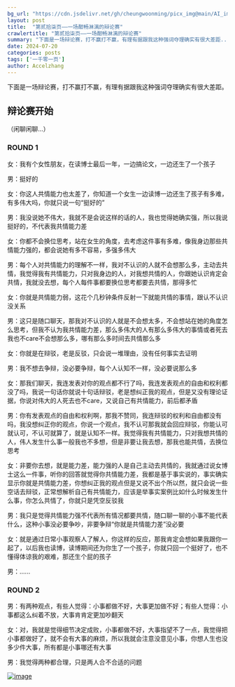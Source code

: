 ```yaml
---
bg_url: "https://cdn.jsdelivr.net/gh/cheungwoonming/picx_img@main/AI_img/AI-image-035.jpg"
layout: post
title:  "第贰拾柒页——一场酣畅淋漓的辩论赛"
crawlertitle: "第贰拾柒页——一场酣畅淋漓的辩论赛"
summary: "下面是一场辩论赛，打不赢打不赢，有理有据跟我这种强词夺理确实有很大差距..."
date: 2024-07-20
categories: posts
tags: ['一千零一页']
author: Accelzhang
---
```


下面是一场辩论赛，打不赢打不赢，有理有据跟我这种强词夺理确实有很大差距。

## 辩论赛开始

（闲聊闲聊...）

### ROUND 1

女：我有个女性朋友，在读博士最后一年，一边搞论文，一边还生了一个孩子

男：挺好的

女：你这人共情能力也太差了，你知道一个女生一边读博一边还生了孩子有多难，有多伟大吗，你就只说一句“挺好的”

男：我没说她不伟大，我就不是会说这样的话的人，我也觉得她确实强，所以我说挺好的，不代表我共情能力差

女：你都不会换位思考，站在女生的角度，去考虑这件事有多难，像我身边那些共情能力强的，都会说她有多不容易，多强多伟大

男：每个人对共情能力的理解不一样，我对不认识的人就不会想那么多，主动去共情，我觉得我有共情能力，只对我身边的人，对我想共情的人，你跟她认识肯定会共情，我就没去想，每个人每件事都要换位思考都要去共情，那得多忙

女：你就是共情能力弱，这花个几秒钟条件反射一下就能共情的事情，跟认不认识没关系

男：这只是随口聊天，那我对不认识的人就是不会想太多，不会想站在她的角度怎么思考，但我不认为我共情能力差，那么多伟大的人有那么多伟大的事情或者死去我也不care不会想那么多，哪有那么多时间去共情那么多

女：你就是在辩驳，老是反驳，只会说一堆理由，没有任何事实去证明

男：我不想去争辩，没必要争辩，每个人认知不一样，没必要说那么多

女：那我们聊天，我连发表对你的观点都不行了吗，我连发表观点的自由和权利都没了吗，我说一句话你就说十句话辩驳，老是想纠正我的观点，但是又没有理论证据，你说对伟大的人死去也不care，又说自己有共情能力，前后都矛盾

男：你有发表观点的自由和权利啊，那我不赞同，我连辩驳的权利和自由都没有吗，我没想纠正你的观点，你说一个观点，我不认可那我就会回应辩驳，你能认可就认可，不认可就算了，就是认知不一样。我觉得我有共情能力，只对我想共情的人，伟人发生什么事一般我也不多想，但是非要让我去想，那我也能共情，去换位思考

女：非要你去想，就是能力差，能力强的人是自己主动去共情的，我就通过说女博士这么一件事，听你的回答就觉得你共情能力差，我都是基于事实说的，事实确实显示你就是共情能力差，你想纠正我的观点但是又说不出个所以然，就只会说一些空话去辩驳，正常想解析自己有共情能力，应该是举事实案例比如什么时候发生什么事，你怎么共情了，你就只是凭空反驳我

男：我只是觉得共情能力强不代表所有情况都要共情，随口聊一聊的小事不能代表什么，这种小事没必要争吵，非要争辩“你就是共情能力差”没必要

女：就是通过日常小事观察人了解人，你这样的反应，那我肯定会想如果我跟你一起了，以后我也读博，读博期间还为你生了一个孩子，你就只回一个挺好了，也不懂得体谅我的艰难，那还生个屁的孩子

男：......

### ROUND 2

男：有两种观点，有些人觉得：小事都做不好，大事更加做不好；有些人觉得：小事都这么纠着不放，大事肯肯定更加吵翻天

女：对，我就是觉得细节决定成败，小事都做不好，大事指望不了一点，我觉得把小事都做好了，就不会有大事的麻烦，所以我就会注意没意见小事，你想人生也没多少件大事，所有都是小事哪还有大事

男：我觉得两种都合理，只是两人合不合适的问题

[![image](https://cdn.jsdelivr.net/gh/cheungwoonming/picx_img@main/AI_img/AI-image-035.jpg)](https://cdn.jsdelivr.net/gh/cheungwoonming/picx_img@main/AI_img/AI-image-035.jpg)
